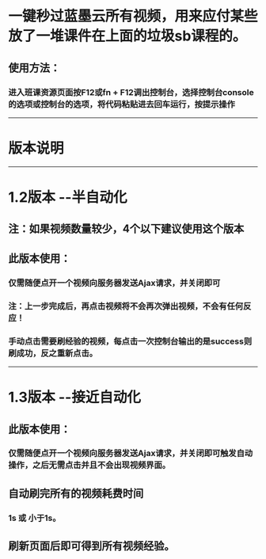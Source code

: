 # 一键秒过蓝墨云所有视频，用来应付某些放了一堆课件在上面的垃圾sb课程的。
## 使用方法：
### 进入班课资源页面按F12或fn + F12调出控制台，选择控制台console的选项或控制台的选项，将代码粘贴进去回车运行，按提示操作
------------------------------------------------------
# 版本说明
------------------------------------------------------
# 1.2版本 --半自动化
## 注：如果视频数量较少，4个以下建议使用这个版本
## 此版本使用：
### 仅需随便点开一个视频向服务器发送Ajax请求，并关闭即可
### 注：上一步完成后，再点击视频将不会再次弹出视频，不会有任何反应！
### 手动点击需要刷经验的视频，每点击一次控制台输出的是success则刷成功，反之重新点击。
-------------------------------------------------------
# 1.3版本 --接近自动化
## 此版本使用：
### 仅需随便点开一个视频向服务器发送Ajax请求，并关闭即可触发自动操作，之后无需点击并且不会出现视频界面。
## 自动刷完所有的视频耗费时间
###  1s 或 小于1s。
## 刷新页面后即可得到所有视频经验。




